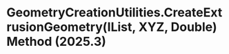 # GeometryCreationUtilities.CreateExtrusionGeometry(IList<CurveLoop>, XYZ, Double) Method (2025.3)

﻿